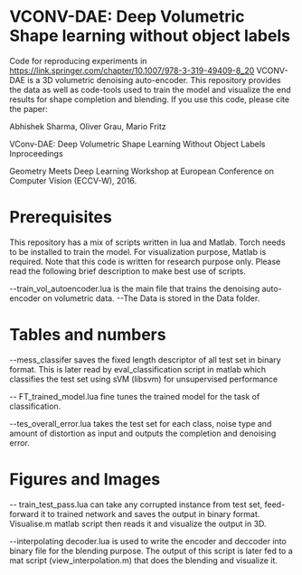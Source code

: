 
# VCONV-DAE: Deep Volumetric Shape learning without object labels
Code for reproducing experiments in https://link.springer.com/chapter/10.1007/978-3-319-49409-8_20
VCONV-DAE is a 3D volumetric denoising auto-encoder. This repository provides the data as well as code-tools
used to train the model and visualize the end results for shape completion and blending. If you use this code, please cite the paper: 

Abhishek Sharma, Oliver Grau, Mario Fritz

VConv-DAE: Deep Volumetric Shape Learning Without Object Labels Inproceedings 

Geometry Meets Deep Learning Workshop at European Conference on Computer Vision (ECCV-W), 2016.

# Prerequisites 
This repository has a mix of scripts written in lua and Matlab. Torch needs to be installed to train the model. For visualization purpose, Matlab is required. Note that this code is written for research purpose only. Please read the following brief description to make best use of scripts.

--train_vol_autoencoder.lua is the main file that trains the denoising auto-encoder on volumetric data.
--The Data is stored in the Data folder.


# Tables and numbers 
--mess_classifer saves the fixed length descriptor of all test set in binary format. This is later read by eval_classification script in matlab which classifies the test set using sVM (libsvm) for unsupervised performance

-- FT_trained_model.lua fine tunes the trained model for the task of classification.

--tes_overall_error.lua takes the test set for each class, noise type and amount of distortion as input and outputs the 
 completion and denoising error.


# Figures and Images
-- train_test_pass.lua can take any corrupted instance from test set, feed-forward it to trained network and saves
the output in binary format. Visualise.m matlab script then reads it and visualize the output in 3D. 

--interpolating decoder.lua is used to write the encoder and deccoder into binary file for the blending purpose. The output of this script is later fed to a mat script (view_interpolation.m) that does the blending and visualize it.



